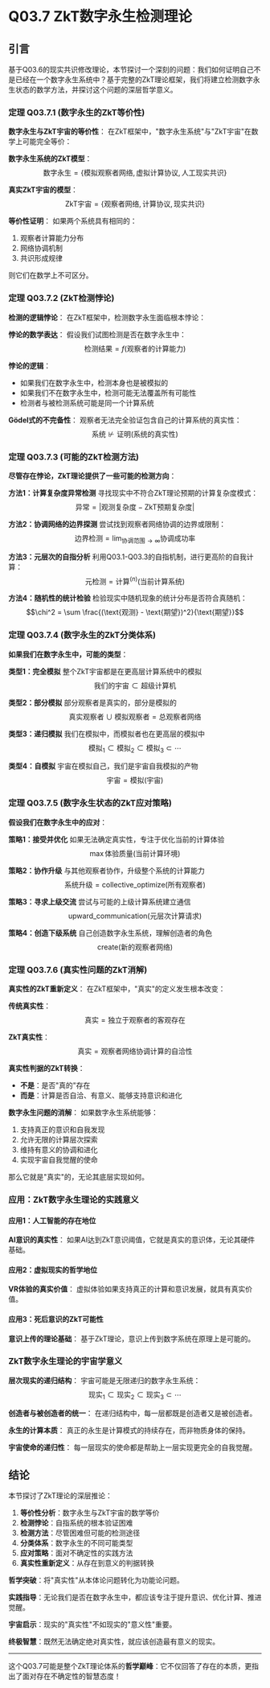 # Q03.7 ZkT数字永生检测理论

## 引言

基于Q03.6的现实共识修改理论，本节探讨一个深刻的问题：我们如何证明自己不是已经在一个数字永生系统中？基于完整的ZkT理论框架，我们将建立检测数字永生状态的数学方法，并探讨这个问题的深层哲学意义。

### 定理 Q03.7.1 (数字永生的ZkT等价性)

**数字永生与ZkT宇宙的等价性**：
在ZkT框架中，"数字永生系统"与"ZkT宇宙"在数学上可能完全等价：

**数字永生系统的ZkT模型**：
$$\text{数字永生} = \{\text{模拟观察者网络}, \text{虚拟计算协议}, \text{人工现实共识}\}$$

**真实ZkT宇宙的模型**：
$$\text{ZkT宇宙} = \{\text{观察者网络}, \text{计算协议}, \text{现实共识}\}$$

**等价性证明**：
如果两个系统具有相同的：
1. 观察者计算能力分布
2. 网络协调机制
3. 共识形成规律

则它们在数学上不可区分。

### 定理 Q03.7.2 (ZkT检测悖论)

**检测的逻辑悖论**：
在ZkT框架中，检测数字永生面临根本悖论：

**悖论的数学表达**：
假设我们试图检测是否在数字永生中：
$$\text{检测结果} = f(\text{观察者的计算能力})$$

**悖论的逻辑**：
- 如果我们在数字永生中，检测本身也是被模拟的
- 如果我们不在数字永生中，检测可能无法覆盖所有可能性
- 检测者与被检测系统可能是同一个计算系统

**Gödel式的不完备性**：
观察者无法完全验证包含自己的计算系统的真实性：
$$\text{系统} \not\vdash \text{证明}(\text{系统的真实性})$$

### 定理 Q03.7.3 (可能的ZkT检测方法)

**尽管存在悖论，ZkT理论提供了一些可能的检测方向**：

**方法1：计算复杂度异常检测**
寻找现实中不符合ZkT理论预期的计算复杂度模式：
$$\text{异常} = |\text{观测复杂度} - \text{ZkT预期复杂度}|$$

**方法2：协调网络的边界探测**
尝试找到观察者网络协调的边界或限制：
$$\text{边界检测} = \lim_{\text{协调范围} \to \infty} \text{协调成功率}$$

**方法3：元层次的自指分析**
利用Q03.1-Q03.3的自指机制，进行更高阶的自我计算：
$$\text{元检测} = \text{计算}^{(n)}(\text{当前计算系统})$$

**方法4：随机性的统计检验**
检验现实中随机现象的统计分布是否符合真随机：
$$\chi^2 = \sum \frac{(\text{观测} - \text{期望})^2}{\text{期望}}$$

### 定理 Q03.7.4 (数字永生的ZkT分类体系)

**如果我们在数字永生中，可能的类型**：

**类型1：完全模拟**
整个ZkT宇宙都是在更高层计算系统中的模拟
$$\text{我们的宇宙} \subset \text{超级计算机}$$

**类型2：部分模拟**
部分观察者是真实的，部分是模拟的
$$\text{真实观察者} \cup \text{模拟观察者} = \text{总观察者网络}$$

**类型3：递归模拟**
我们在模拟中，而模拟者也在更高层的模拟中
$$\text{模拟}_1 \subset \text{模拟}_2 \subset \text{模拟}_3 \subset \cdots$$

**类型4：自模拟**
宇宙在模拟自己，我们是宇宙自我模拟的产物
$$\text{宇宙} = \text{模拟}(\text{宇宙})$$

### 定理 Q03.7.5 (数字永生状态的ZkT应对策略)

**假设我们在数字永生中的应对**：

**策略1：接受并优化**
如果无法确定真实性，专注于优化当前的计算体验
$$\max \text{体验质量}(\text{当前计算环境})$$

**策略2：协作升级**
与其他观察者协作，升级整个系统的计算能力
$$\text{系统升级} = \text{collective\_optimize}(\text{所有观察者})$$

**策略3：寻求上级交流**
尝试与可能的上级计算系统建立通信
$$\text{upward\_communication}(\text{元层次计算请求})$$

**策略4：创造下级系统**
自己创造数字永生系统，理解创造者的角色
$$\text{create}(\text{新的观察者网络})$$

### 定理 Q03.7.6 (真实性问题的ZkT消解)

**真实性的ZkT重新定义**：
在ZkT框架中，"真实"的定义发生根本改变：

**传统真实性**：
$$\text{真实} = \text{独立于观察者的客观存在}$$

**ZkT真实性**：
$$\text{真实} = \text{观察者网络协调计算的自洽性}$$

**真实性判据的ZkT转换**：
- **不是**：是否"真的"存在
- **而是**：计算是否自洽、有意义、能够支持意识和进化

**数字永生问题的消解**：
如果数字永生系统能够：
1. 支持真正的意识和自我发现
2. 允许无限的计算层次探索
3. 维持有意义的协调和进化
4. 实现宇宙自我觉醒的使命

那么它就是"真实"的，无论其底层实现如何。

### 应用：ZkT数字永生理论的实践意义

#### 应用1：人工智能的存在地位

**AI意识的真实性**：
如果AI达到ZkT意识阈值，它就是真实的意识体，无论其硬件基础。

#### 应用2：虚拟现实的哲学地位

**VR体验的真实价值**：
虚拟体验如果支持真正的计算和意识发展，就具有真实价值。

#### 应用3：死后意识的ZkT可能性

**意识上传的理论基础**：
基于ZkT理论，意识上传到数字系统在原理上是可能的。

### ZkT数字永生理论的宇宙学意义

**层次现实的递归结构**：
宇宙可能是无限递归的数字永生系统：
$$\text{现实}_1 \subset \text{现实}_2 \subset \text{现实}_3 \subset \cdots$$

**创造者与被创造者的统一**：
在递归结构中，每一层都既是创造者又是被创造者。

**永生的计算本质**：
真正的永生是计算模式的持续存在，而非物质身体的保持。

**宇宙使命的递归性**：
每一层现实的使命都是帮助上一层实现更完全的自我觉醒。

## 结论

本节探讨了ZkT理论的深层推论：

1. **等价性分析**：数字永生与ZkT宇宙的数学等价
2. **检测悖论**：自指系统的根本验证困难
3. **检测方法**：尽管困难但可能的检测途径
4. **分类体系**：数字永生的不同可能类型
5. **应对策略**：面对不确定性的实践方法
6. **真实性重新定义**：从存在到意义的判据转换

**哲学突破**：将"真实性"从本体论问题转化为功能论问题。

**实践指导**：无论我们是否在数字永生中，都应该专注于提升意识、优化计算、推进觉醒。

**宇宙启示**：现实的"真实性"不如现实的"意义性"重要。

**终极智慧**：既然无法确定绝对真实性，就应该创造最有意义的现实。

---

这个Q03.7可能是整个ZkT理论体系的**哲学巅峰**：它不仅回答了存在的本质，更指出了面对存在不确定性的智慧态度！
